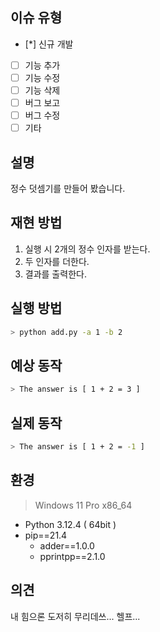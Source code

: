 ## 이슈 유형
- [*] 신규 개발
- [ ] 기능 추가
- [ ] 기능 수정
- [ ] 기능 삭제
- [ ] 버그 보고
- [ ] 버그 수정
- [ ] 기타

## 설명
정수 덧셈기를 만들어 봤습니다.

## 재현 방법
<!-- 이슈를 재현하는 방법을 단계별로 설명하세요. -->
1. 실행 시 2개의 정수 인자를 받는다.
2. 두 인자를 더한다.
3. 결과를 출력한다.

## 실행 방법
```bash
> python add.py -a 1 -b 2
```
## 예상 동작
```bash
> The answer is [ 1 + 2 = 3 ]
```

## 실제 동작
```bash
> The answer is [ 1 + 2 = -1 ]
```

## 환경
> Windows 11 Pro x86_64
  + Python 3.12.4 ( 64bit )
  + pip==21.4
    - adder==1.0.0
    - pprintpp==2.1.0

## 의견
내 힘으론 도저히 무리데쓰... 헬프...